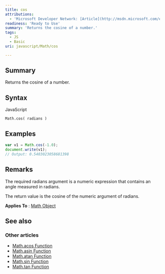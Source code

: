 ```yaml
---
title: cos
attributions:
  - 'Microsoft Developer Network: [Article](http://msdn.microsoft.com/en-us/library/ie/d1b6ys0y(v=vs.94).aspx)'
readiness: 'Ready to Use'
summary: 'Returns the cosine of a number.'
tags:
  - JS
  - Basic
uri: javascript/Math/cos

---
```

## <span>Summary</span>

Returns the cosine of a number.

## <span>Syntax</span>

<span class="language">JavaScript</span>

    Math.cos( radians )

## <span>Examples</span>

``` js
var v1 = Math.cos(-1.0);
document.write(v1);
// Output: 0.5403023058681398
```

## <span>Remarks</span>

The required radians argument is a numeric expression that contains an angle measured in radians.

The return value is the cosine of the numeric argument of radians.

**Applies To** : [Math Object](/javascript/Math)

## <span>See also</span>

### <span>Other articles</span>

-   [Math.acos Function](/javascript/Math/acos)
-   [Math.asin Function](/javascript/Math/asin)
-   [Math.atan Function](/javascript/Math/atan)
-   [Math.sin Function](/javascript/Math/sin)
-   [Math.tan Function](/javascript/Math/tan)


